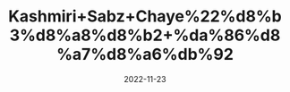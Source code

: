 ---
title: 'Kashmiri+Sabz+Chaye%22%d8%b3%d8%a8%d8%b2+%da%86%d8%a7%d8%a6%db%92'
date: '2022-11-23' 
metatag: '' 
inventory: '0' 
draft: false 
# meta description 
shortDescripton: 'Dried+Green+Tea+Leaves%22+People+used+green+tea+in+traditional+Chinese+and+Indian+medicine+to+control+bleeding+and+heal+wounds%2c+aid+digestion%2c+improve+heart+and+mental+health%2c+and+regulate+body+temperature'
description: 'Tea+%d9%82%db%81%d9%88%db%81'
longdescription: ''
tags: ''
brand: ''
subCategory: ''
unit: '50 gm-Pk'
sellCount: '0'
featured: True
# product Price
price: '70.0'
# Product Short Description
shortDescription: 'Dried+Green+Tea+Leaves%22+People+used+green+tea+in+traditional+Chinese+and+Indian+medicine+to+control+bleeding+and+heal+wounds%2c+aid+digestion%2c+improve+heart+and+mental+health%2c+and+regulate+body+temperature'
productID: '7BCEBA2E-9A2A-ED11-9968-005056B3A416'
type: 'products'
category: 'Tea+%d9%82%db%81%d9%88%db%81' 
thumnailproduct: 'https://eraconnect.blob.core.windows.net/product-images/aminsaddiquidawakhana/7BCEBA2E-9A2A-ED11-9968-005056B3A416.webp' 
images:
  - image: 'https://eraconnect.blob.core.windows.net/product-images/aminsaddiquidawakhana/7BCEBA2E-9A2A-ED11-9968-005056B3A416.webp'  
Variants:
---